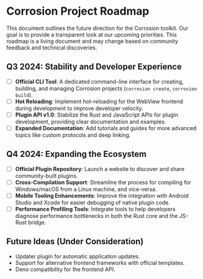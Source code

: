 # Corrosion Project Roadmap

This document outlines the future direction for the Corrosion toolkit. Our goal is to provide a transparent look at our upcoming priorities. This roadmap is a living document and may change based on community feedback and technical discoveries.

## Q3 2024: Stability and Developer Experience

-   [ ] **Official CLI Tool**: A dedicated command-line interface for creating, building, and managing Corrosion projects (`corrosion create`, `corrosion build`).
-   [ ] **Hot Reloading**: Implement hot-reloading for the WebView frontend during development to improve developer velocity.
-   [ ] **Plugin API v1.0**: Stabilize the Rust and JavaScript APIs for plugin development, providing clear documentation and examples.
-   [ ] **Expanded Documentation**: Add tutorials and guides for more advanced topics like custom protocols and deep linking.

## Q4 2024: Expanding the Ecosystem

-   [ ] **Official Plugin Repository**: Launch a website to discover and share community-built plugins.
-   [ ] **Cross-Compilation Support**: Streamline the process for compiling for Windows/macOS from a Linux machine, and vice-versa.
-   [ ] **Mobile Tooling Enhancements**: Improve the integration with Android Studio and Xcode for easier debugging of native plugin code.
-   [ ] **Performance Profiling Tools**: Integrate tools to help developers diagnose performance bottlenecks in both the Rust core and the JS-Rust bridge.

## Future Ideas (Under Consideration)

-   Updater plugin for automatic application updates.
-   Support for alternative frontend frameworks with official templates.
-   Deno compatibility for the frontend API.
